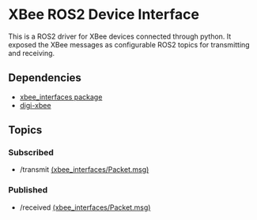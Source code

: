 # XBee ROS2 Device Interface

This is a ROS2 driver for XBee devices connected through python. It exposed the XBee messages as configurable ROS2 topics for transmitting and receiving.

## Dependencies

* [xbee_interfaces package](https://github.com/jashley2017/UAVMesh/tree/master/src/xbee_interfaces)
* [digi-xbee](https://pypi.org/project/digi-xbee/)

## Topics 

### Subscribed
* /transmit [(xbee_interfaces/Packet.msg)](https://github.com/jashley2017/UAVMesh/blob/master/src/xbee_interfaces/msg/Packet.msg)

### Published
* /received [(xbee_interfaces/Packet.msg)](https://github.com/jashley2017/UAVMesh/blob/master/src/xbee_interfaces/msg/Packet.msg)
